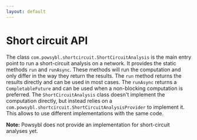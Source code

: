 ```yaml
---
layout: default
---
```


# Short circuit API

The class `com.powsybl.shortcircuit.ShortCircuitAnalysis` is the main entry point to run a short-circuit analysis on a network. 
It provides the static methods `run` and `runAsync`. These methods will run the computation and only differ in the 
way they return the results. The `run` method returns the results directly and can be used in most 
cases. The `runAsync` returns a `CompletableFuture` and can be used when a non-blocking computation is 
preferred. The `ShortCircuitAnalysis` class doesn't implement the computation directly, but instead relies on a 
`com.powsybl.shortcircuit.ShortCircuitAnalysisProvider` to implement it. This allows to use different 
implementations with the same code.

**Note:** Powsybl does not provide an implementation for short-circuit analyses yet.
